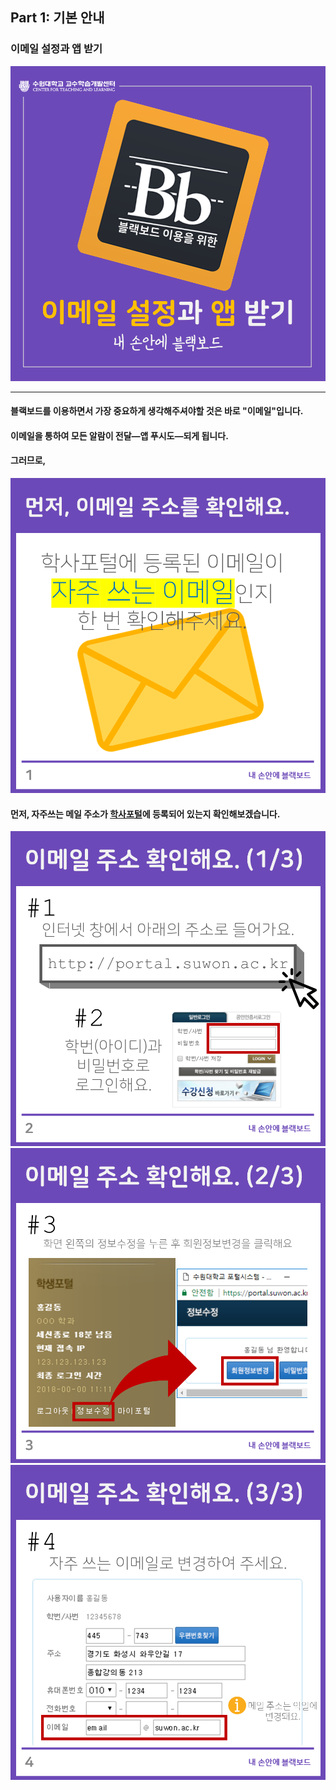 ## Part 1: 기본 안내

### 이메일 설정과 앱 받기
![](/assets/슬라이드0.PNG)
<hr />


#### 블랙보드를 이용하면서 가장 중요하게 생각해주셔야할 것은 바로 "이메일"입니다.
#### 이메일을 통하여 모든 알람이 전달—앱 푸시도—되게 됩니다.
#### 그러므로,
![](/assets/슬라이드1.PNG)



#### 먼저, 자주쓰는 메일 주소가 [학사포털](http://portal.suwon.ac.kr)에 등록되어 있는지 확인해보겠습니다.

![](/assets/슬라이드2.PNG)
![](/assets/슬라이드3.PNG)
![](/assets/슬라이드4.PNG)  
